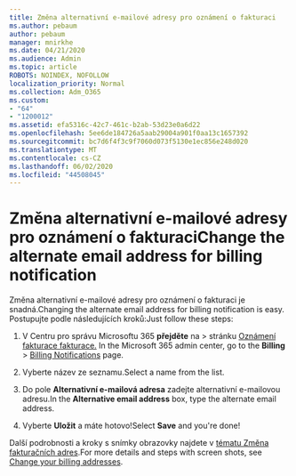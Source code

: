 ```yaml
---
title: Změna alternativní e-mailové adresy pro oznámení o fakturaci
ms.author: pebaum
author: pebaum
manager: mnirkhe
ms.date: 04/21/2020
ms.audience: Admin
ms.topic: article
ROBOTS: NOINDEX, NOFOLLOW
localization_priority: Normal
ms.collection: Adm_O365
ms.custom:
- "64"
- "1200012"
ms.assetid: efa5316c-42c7-461c-b2ab-53d23e0a6d22
ms.openlocfilehash: 5ee6de184726a5aab29004a901f0aa13c1657392
ms.sourcegitcommit: bc7d6f4f3c9f7060d073f5130e1ec856e248d020
ms.translationtype: MT
ms.contentlocale: cs-CZ
ms.lasthandoff: 06/02/2020
ms.locfileid: "44508045"
---
```

# <a name="change-the-alternate-email-address-for-billing-notification"></a><span data-ttu-id="23800-102">Změna alternativní e-mailové adresy pro oznámení o fakturaci</span><span class="sxs-lookup"><span data-stu-id="23800-102">Change the alternate email address for billing notification</span></span>

<span data-ttu-id="23800-103">Změna alternativní e-mailové adresy pro oznámení o fakturaci je snadná.</span><span class="sxs-lookup"><span data-stu-id="23800-103">Changing the alternate email address for billing notification is easy.</span></span> <span data-ttu-id="23800-104">Postupujte podle následujících kroků:</span><span class="sxs-lookup"><span data-stu-id="23800-104">Just follow these steps:</span></span>
  
1. <span data-ttu-id="23800-105">V Centru pro správu Microsoftu 365 **přejděte** na \> stránku [Oznámení fakturace fakturace.](https://go.microsoft.com/fwlink/p/?linkid=853212)  </span><span class="sxs-lookup"><span data-stu-id="23800-105">In the Microsoft 365 admin center, go to the **Billing** \>  [Billing Notifications](https://go.microsoft.com/fwlink/p/?linkid=853212) page.</span></span>

2. <span data-ttu-id="23800-106">Vyberte název ze seznamu.</span><span class="sxs-lookup"><span data-stu-id="23800-106">Select a name from the list.</span></span>

3. <span data-ttu-id="23800-107">Do pole **Alternativní e-mailová adresa** zadejte alternativní e-mailovou adresu.</span><span class="sxs-lookup"><span data-stu-id="23800-107">In the **Alternative email address** box, type the alternate email address.</span></span>

4. <span data-ttu-id="23800-108">Vyberte **Uložit** a máte hotovo!</span><span class="sxs-lookup"><span data-stu-id="23800-108">Select **Save** and you're done!</span></span>

<span data-ttu-id="23800-109">Další podrobnosti a kroky s snímky obrazovky najdete v [tématu Změna fakturačních adres](https://docs.microsoft.com/microsoft-365/commerce/billing-and-payments/change-your-billing-addresses).</span><span class="sxs-lookup"><span data-stu-id="23800-109">For more details and steps with screen shots, see [Change your billing addresses](https://docs.microsoft.com/microsoft-365/commerce/billing-and-payments/change-your-billing-addresses).</span></span>
  